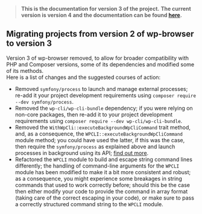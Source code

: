 > **This is the documentation for version 3 of the project.**
> **The current version is version 4 and the documentation can be found [here](./../README.md).**

##  Migrating projects from version 2 of wp-browser to version 3

Version 3 of wp-browser removed, to allow for broader compatibility with PHP and Composer versions, some of its 
dependencies and modified some of its methods.  
Here is a list of changes and the suggested courses of action:

* Removed `symfony/process` to launch and manage external processes; re-add it your project development 
requirements using `composer require --dev symfony/process`.
* Removed the `wp-cli/wp-cli-bundle` dependency; if you were relying on non-core
 packages, then re-add it to your project development requirements using `composer require --dev wp-cli/wp-cli-bundle`.  
* Removed the `WithWpCli::executeBackgroundWpCliCommand` trait method, and, as a consequence, the 
`WPCLI::executeBackgroundWpCliCommand` module method; you could have used the latter, if this was the case, then 
require the `symfony/process` as explained above and launch processes in background using its API; [find out more][1].
* Refactored the `WPCLI` module to build and escape string command lines differently; the handling of command-line arguments
for the `WPCLI` module has been modified to make it a bit more consistent and robust; as a consequence, you might experience
some breakages in string commands that used to work correctly before; should this be the case then either modify
your code to provide the command in array format (taking care of the correct escaping in your code), or make sure to 
pass a correctly structured command string to the `WPCLI` module.

[1]: https://symfony.com/doc/current/components/process.html
